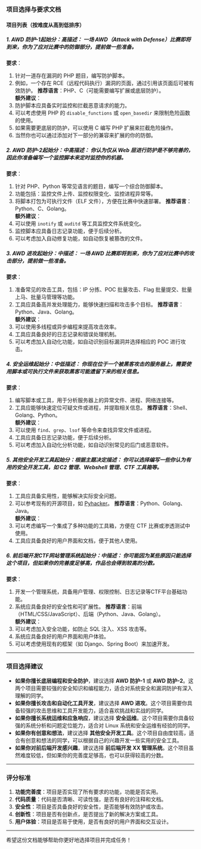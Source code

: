 <h3 id="frhiL">项目选择与要求文档</h3>
<h4 id="IgMzk">项目列表（按难度从高到低排序）</h4>

##### 1. **AWD 防护-1****起始分：高****描述**： 一场 AWD（Attack with Defense）比赛即将到来，你为了应对比赛中的防御部分，提前做一些准备。 
**要求**： 
   1. 针对一道存在漏洞的 PHP 题目，编写防护脚本。 
   2. 例如，一个存在 RCE（远程代码执行）漏洞的页面，通过引用该页面后可被有效防护。 **推荐语言**：PHP、C（可能需要编写扩展或底层防护）。\
**额外建议**： 
   1. 防护脚本应具备实时监控和拦截恶意请求的能力。 
   2. 可以考虑使用 PHP 的 `disable_functions` 或 `open_basedir` 来限制危险函数的使用。 
   3. 如果需要更底层的防护，可以使用 C 编写 PHP 扩展来拦截危险操作。
   4. 当然你也可以通过添加对下一部分的兼容来扩展的你的防御。
##### 2. **AWD 防护-2****起始分：中高****描述**： 你认为仅从 Web 层进行防护是不够完善的，因此你准备编写一个监控脚本来定时监控你的机器。 
**要求**： 
   1. 针对 PHP、Python 等常见语言的题目，编写一个综合防御脚本。 
   2. 功能包括：监控文件上传、监控权限变化、监控进程异常等。 
   3. 将脚本打包为可执行文件（ELF 文件），方便在比赛中快速部署。 **推荐语言**：Python、C、Golang。\
**额外建议**： 
   1. 可以使用 `inotify` 或 `auditd` 等工具监控文件系统变化。 
   2. 监控脚本应具备日志记录功能，便于后续分析。 
   3. 可以考虑加入自动修复功能，如自动恢复被篡改的文件。
##### 3. **AWD 进攻****起始分：中****描述**： 一场 AWD 比赛即将到来，你为了应对比赛中的攻击部分，提前做一些准备。 
**要求**： 
   1. 准备常见的攻击工具，包括：IP 分拣、POC 批量攻击、Flag 批量提交、批量上马、批量马管理等功能。 
   2. 工具应具备高并发处理能力，能够快速扫描和攻击多个目标。 **推荐语言**：Python、Java、Golang。\
**额外建议**： 
   1. 可以使用多线程或异步编程来提高攻击效率。 
   2. 工具应具备良好的日志记录和错误处理机制。 
   3. 可以考虑加入自动化功能，如自动识别目标漏洞并选择相应的 POC 进行攻击。
##### 4. **安全运维****起始分：中低****描述**： 你现在位于一个被黑客攻击的服务器上，需要使用脚本或可执行文件来获取黑客可能遗留下来的相关信息。 
**要求**： 
   1. 编写脚本或工具，用于分析服务器上的异常文件、进程、网络连接等。 
   2. 工具应能够快速定位可疑文件或进程，并提取相关信息。 **推荐语言**：Shell、Golang、Python。\
**额外建议**： 
   1. 可以使用 `find`、`grep`、`lsof` 等命令来查找异常文件或进程。 
   2. 工具应具备日志记录功能，便于后续分析。 
   3. 可以考虑加入自动化分析功能，如自动识别常见的后门或恶意软件。
##### 5. **其他安全开发工具****起始分：根据主题决定****描述**： 你可以选择编写一些你认为有用的安全开发工具，如 C2 管理、Webshell 管理、CTF 工具箱等。 
**要求**： 
   1. 工具应具备实用性，能够解决实际安全问题。 
   2. 可以参考现有的开源项目，如 [Pyhacker](https://github.com/hackxc/Pyhacker)。 **推荐语言**：Python、Golang、Java。\
**额外建议**： 
   1. 可以考虑编写一个集成了多种功能的工具箱，方便在 CTF 比赛或渗透测试中使用。 
   2. 工具应具备良好的用户界面和文档，便于其他人使用。
##### 6. **前后端开发CTF网站管理系统****起始分：中****描述**： 你可能因为某些原因只能选择这个项目，但如果你的完善度足够高，作品也会得到较高的分数。 
**要求**： 
   1. 开发一个管理系统，具备用户管理、权限控制、日志记录等CTF平台基础功能。 
   2. 系统应具备良好的安全性和可扩展性。 **推荐语言**：前端（HTML/CSS/JavaScript）、后端（Python、Java、Golang）。\
**额外建议**： 
   1. 可以考虑加入安全功能，如防止 SQL 注入、XSS 攻击等。 
   2. 系统应具备良好的用户界面和用户体验。 
   3. 可以考虑使用现有的框架（如 Django、Spring Boot）来加速开发。

---

<h3 id="gWyKq">项目选择建议</h3>

+ **如果你擅长底层编程和安全防护**，建议选择 **AWD 防护-1** 或 **AWD 防护-2**。这两个项目需要较强的安全知识和编程能力，适合对系统安全和漏洞防护有深入理解的同学。
+ **如果你擅长攻击和自动化工具开发**，建议选择 **AWD 进攻**。这个项目需要你具备较强的攻击思维和工具开发能力，适合喜欢挑战和实战的同学。
+ **如果你擅长系统运维和应急响应**，建议选择 **安全运维**。这个项目需要你具备较强的系统分析和问题定位能力，适合对 Linux 系统和安全运维有经验的同学。
+ **如果你有创意和想法**，建议选择 **其他安全开发工具**。这个项目自由度较高，适合有创意和想法的同学，可以根据自己的兴趣开发一些实用的安全工具。
+ **如果你对前后端开发感兴趣**，建议选择 **前后端开发 XX 管理系统**。这个项目虽然难度较低，但如果你的完善度足够高，也可以获得较高的分数。

---

<h3 id="utvFJ">评分标准</h3>

1. **功能完善度**：项目是否实现了所有要求的功能，功能是否实用。
2. **代码质量**：代码是否清晰、可读性强，是否有良好的注释和文档。
3. **安全性**：项目是否具备良好的安全性，是否能够有效防护或攻击。
4. **创新性**：项目是否有创新点，是否提出了新的解决方案或工具。
5. **用户体验**：项目是否易于使用，是否有良好的用户界面和交互设计。

---

希望这份文档能够帮助你更好地选择项目并完成任务！

